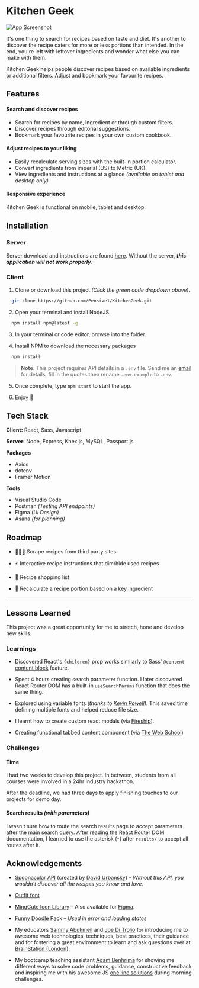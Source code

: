 # Kitchen Geek

![App Screenshot](https://via.placeholder.com/468x300?text=App+Screenshot+Here)

It's one thing to search for recipes based on taste and diet. It's another to discover the recipe caters for more or less portions than intended. In the end, you're left with leftover ingredients and wonder what else you can make with them.

Kitchen Geek helps people discover recipes based on available ingredients or additional filters. Adjust and bookmark your favourite recipes.

## Features

#### Search and discover recipes

- Search for recipes by name, ingredient or through custom filters.
- Discover recipes through editorial suggestions.
- Bookmark your favourite recipes in your own custom cookbook.

#### Adjust recipes to your liking

- Easily recalculate serving sizes with the built-in portion calculator.
- Convert ingredients from imperial (US) to Metric (UK).
- View ingredients and instructions at a glance _(available on tablet and desktop only)_

#### Responsive experience

Kitchen Geek is functional on mobile, tablet and desktop.

## Installation

### Server

Server download and instructions are found [here](https://github.com/Pensive1/KitchenGeek-Server).
Without the server, **_this application will not work properly_**.

### Client

1. Clone or download this project _(Click the green code dropdown above)_.

```bash
  git clone https://github.com/Pensive1/KitchenGeek.git
```

2. Open your terminal and install NodeJS.

```bash
  npm install npm@latest -g
```

3. In your terminal or code editor, browse into the folder.

4. Install NPM to download the necessary packages

```bash
  npm install
```

> **Note:** This project requires API details in a `.env` file. Send me an [email](mailto:racquaye89@gmail.com?subject=Kitchen%20Geek%20env%20info) for details, fill in the quotes then rename `.env.example` to `.env`.

5. Once complete, type `npm start` to start the app.

6. Enjoy 🙂

## Tech Stack

**Client:** React, Sass, Javascript

**Server:** Node, Express, Knex.js, MySQL, Passport.js

**Packages**

- Axios
- dotenv
- Framer Motion

**Tools**

- Visual Studio Code
- Postman _(Testing API endpoints)_
- Figma _(UI Design)_
- Asana _(for planning)_

## Roadmap

- 🧑🏽‍🍳 Scrape recipes from third party sites

- ⚡️ Interactive recipe instructions that dim/hide used recipes

- 🛒 Recipe shopping list

- 🥕 Recalculate a recipe portion based on a key ingredient

---

## Lessons Learned

This project was a great opportunity for me to stretch, hone and develop new skills.

### Learnings

- Discovered React's `{children}` prop works similarly to Sass' `@content` [content block](https://sass-lang.com/documentation/at-rules/mixin#content-blocks) feature.

- Spent 4 hours creating search parameter function. I later discovered React Router DOM has a built-in `useSearchParams` function that does the same thing.

- Explored using variable fonts _(thanks to [Kevin Powell](https://www.youtube.com/@KevinPowell/featured))_. This saved time defining multiple fonts and helped reduce file size.

- I learnt how to create custom react modals (via [Fireship](https://www.youtube.com/watch?v=SuqU904ZHA4)).

- Creating functional tabbed content component (via [The Web School](https://www.youtube.com/watch?v=WkREeDy2WQ4))

### Challenges

#### Time

I had two weeks to develop this project. In between, students from all courses were involved in a 24hr industry hackathon.

After the deadline, we had three days to apply finishing touches to our projects for demo day.

#### Search results _(with parameters)_

I wasn't sure how to route the search results page to accept parameters after the main search query. After reading the React Router DOM documentation, I learned to use the asterisk (`*`) after `results/` to accept all routes after it.

## Acknowledgements

- [Spoonacular API](https://spoonacular.com/food-api) (created by [David Urbansky](https://github.com/ddsky)) – _Without this API, you wouldn't discover all the recipes you know and love._

- [Outfit font](https://fonts.google.com/specimen/Outfit)

- [MingCute Icon Library](https://www.mingcute.com/) – Also available for [Figma](https://www.figma.com/community/file/1021803365995387735).

- [Funny Doodle Pack](https://ui8.net/magika-studio-ae8379/products/funny-doodle-pack) – _Used in error and loading states_

- My educators [Sammy Abukmeil](https://github.com/SammyAbukmeil) and [Joe Di Trolio](https://github.com/Scribbio) for introducing me to awesome web technologies, techniques, best practices, their guidance and for fostering a great environment to learn and ask questions over at [BrainStation (London)](https://brainstation.io/london/software-engineering-bootcamp).

- My bootcamp teaching assistant [Adam Benhrima](https://github.com/AdamBenhrima) for showing me different ways to solve code problems, guidance, constructive feedback and inspiring me with his awesome JS [one line solutions](https://betterprogramming.pub/chaining-patterns-in-javascript-df05e3030ee7) during morning challenges.
